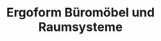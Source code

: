 ---
title: "Ergoform Büromöbel und Raumsysteme"
url: /amstetten/ergoform-bueromoebel-und-raumsysteme/
shop: Möbel
---